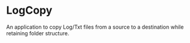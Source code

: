 # LogCopy
An application to copy Log/Txt files from a source to a destination while retaining folder structure.
